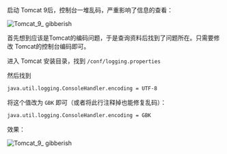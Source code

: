 启动 Tomcat 9后，控制台一堆乱码，严重影响了信息的查看：

![Tomcat_9_ gibberish](images/Tomcat_9_gibberish.png)

首先想到应该是Tomcat的编码问题，于是查询资料后找到了问题所在。只需要修改 Tomcat的控制台编码即可。

进入 Tomcat 安装目录，找到 `/conf/logging.properties`

然后找到

```bash
java.util.logging.ConsoleHandler.encoding = UTF-8
```

将这个值改为 `GBK` 即可（或者将此行注释掉也能修复乱码）：

```bash
java.util.logging.ConsoleHandler.encoding = GBK
```

效果：

![Tomcat_9_ gibberish](images/Tomcat_9_gibberish_fix.png)

